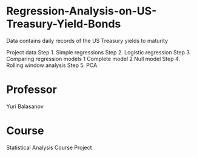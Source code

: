 # Regression-Analysis-on-US-Treasury-Yield-Bonds
Data contains daily records of the US Treasury yields to maturity

 Project data
 Step 1. Simple regressions
 Step 2. Logistic regression
 Step 3. Comparing regression models
          1 Complete model
          2 Null model
 Step 4. Rolling window analysis
 Step 5. PCA

# Professor 
Yuri Balasanov

# Course 
Statistical Analysis Course Project
